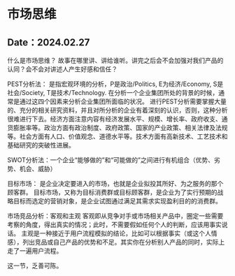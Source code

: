 # 市场思维

Date：2024.02.27
---

什么是市场思维？
故事在哪里讲、讲给谁听。讲完之后会不会加强对我们产品的认同？会不会对讲述人产生好感和信任？

PEST分析法：
是指宏观环境的分析，P是政治/Politics, E为经济/Economy, S是社会/Society, T是技术/Technology. 在分析一个企业集团所处的背景的时候，通常是通过这四个因素来分析企业集团所面临的状况。
进行PEST分析需要掌握大量的、充分的相关研究资料，并且对所分析的企业有着深刻的认识，否则，这种分析很难进行下去。经济方面注意内容有经济发展水平、规模、增长率、政府收支、通货膨胀率等。政治方面有政治制度、政府政策、国家的产业政策、相关法律及法规等。社会方面有人口、价值观念、道德水平等。技术方面有高新技术、工艺技术和基础研究的突破性进展。

SWOT分析法：一个企业“能够做的”和“可能做的”之间进行有机组合（优势、劣势、机会、威胁）

目标市场：
是企业决定要进入的市场，也就是企业拟投其所好、为之服务的那个顾客群。
目标市场，又称为目标消费群或目标顾客群，是企业为了实行预期的战略目标而选定的营销对象，是企业试图通过满足其需求实现盈利目的的消费群。

市场竞品分析：客观和主观
客观即从竞争对手或市场相关产品中，圈定一些需要考察的角度，得出真实的情况；此时，不需要假如任何个人的判断，应该用事实说话。
主观是一种接近于用户流程模拟的结论，比如可以根据事实（或这个人情感），列出竞品或自己产品的优势和不足。其实你在分析别人产品的同时，实际上走了一遍用户流程。

这一节，乏善可陈。
